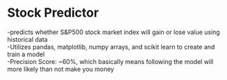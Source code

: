 # Stock Predictor  
-predicts whether S&P500 stock market index will gain or lose value using historical data  
-Utilizes pandas, matplotlib, numpy arrays, and scikit learn to create and train a model  
-Precision Score: ~60%, which basically means following the model will more likely than not make you money  
